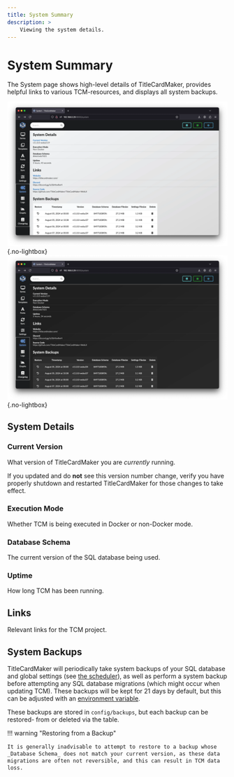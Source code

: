 ```yaml
---
title: System Summary
description: >
    Viewing the system details.
---
```


# System Summary

The System page shows high-level details of TitleCardMaker, provides helpful
links to various TCM-resources, and displays all system backups.

![System Page](./assets/system-light.webp#only-light){.no-lightbox}
![System Page](./assets/system-dark.webp#only-dark){.no-lightbox}

## System Details

### Current Version

What version of TitleCardMaker you are _currently_ running.

If you updated and do __not__ see this version number change, verify you have
properly shutdown and restarted TitleCardMaker for those changes to take effect.

### Execution Mode

Whether TCM is being executed in Docker or non-Docker mode.

### Database Schema

The current version of the SQL database being used.

### Uptime

How long TCM has been running.

## Links

Relevant links for the TCM project.

## System Backups

TitleCardMaker will periodically take system backups of your SQL database and
global settings (see [the scheduler](./scheduler.md)), as well as perform a
system backup before attempting any SQL database migrations (which might occur
when updating TCM). These backups will be kept for 21 days by default, but this
can be adjusted with an
[environment variable](./index.md#environment-variables).

These backups are stored in `config/backups`, but each backup can be restored-
from or deleted via the table.

!!! warning "Restoring from a Backup"

    It is generally inadvisable to attempt to restore to a backup whose
    _Database Schema_ does not match your current version, as these data
    migrations are often not reversible, and this can result in TCM data loss.
